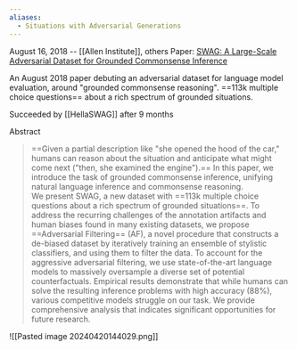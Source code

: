 ```yaml
---
aliases:
  - Situations with Adversarial Generations
---
```

August 16, 2018 -- [[Allen Institute]], others
Paper: [SWAG: A Large-Scale Adversarial Dataset for Grounded Commonsense Inference](https://arxiv.org/abs/1808.05326)

An August 2018 paper debuting an adversarial dataset for language model evaluation, around "grounded commonsense reasoning".
==113k multiple choice questions== about a rich spectrum of grounded situations.

Succeeded by [[HellaSWAG]] after 9 months

Abstract
> ==Given a partial description like "she opened the hood of the car," humans can reason about the situation and anticipate what might come next ("then, she examined the engine").== In this paper, we introduce the task of grounded commonsense inference, unifying natural language inference and commonsense reasoning.  
> We present SWAG, a new dataset with ==113k multiple choice questions about a rich spectrum of grounded situations==. To address the recurring challenges of the annotation artifacts and human biases found in many existing datasets, we propose ==Adversarial Filtering== (AF), a novel procedure that constructs a de-biased dataset by iteratively training an ensemble of stylistic classifiers, and using them to filter the data. To account for the aggressive adversarial filtering, we use state-of-the-art language models to massively oversample a diverse set of potential counterfactuals. Empirical results demonstrate that while humans can solve the resulting inference problems with high accuracy (88%), various competitive models struggle on our task. We provide comprehensive analysis that indicates significant opportunities for future research.

![[Pasted image 20240420144029.png]]